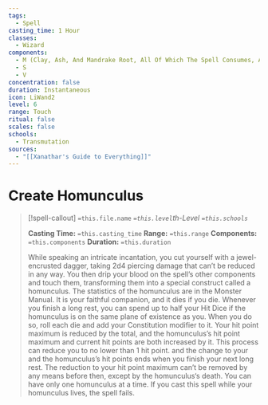```yaml
---
tags:
  - Spell
casting_time: 1 Hour
classes:
  - Wizard
components:
  - M (Clay, Ash, And Mandrake Root, All Of Which The Spell Consumes, And A Jewel-Encrusted Dagger Worth At Least 1,000 Gp)
  - S
  - V
concentration: false
duration: Instantaneous
icon: LiWand2
level: 6
range: Touch
ritual: false
scales: false
schools:
  - Transmutation
sources:
  - "[[Xanathar's Guide to Everything]]"
---
```


# Create Homunculus

>[!spell-callout] `=this.file.name`
>*`=this.level`th-Level `=this.schools`*
>
>**Casting Time:** `=this.casting_time`
>**Range:** `=this.range`
>**Components:** `=this.components`
>**Duration:** `=this.duration`
>
>While speaking an intricate incantation, you cut yourself with a jewel-encrusted dagger, taking 2d4 piercing damage that can’t be reduced in any way. You then drip your blood on the spell’s other components and touch them, transforming them into a special construct called a homunculus. The statistics of the homunculus are in the Monster Manual. It is your faithful companion, and it dies if you die. Whenever you finish a long rest, you can spend up to half your Hit Dice if the homunculus is on the same plane of existence as you. When you do so, roll each die and add your Constitution modifier to it. Your hit point maximum is reduced by the total, and the homunculus’s hit point maximum and current hit points are both increased by it. This process can reduce you to no lower than 1 hit point. and the change to your and the homunculus’s hit points ends when you finish your next long rest. The reduction to your hit point maximum can’t be removed by any means before then, except by the homunculus‘s death. You can have only one homunculus at a time. If you cast this spell while your homunculus lives, the spell fails.
>
>
